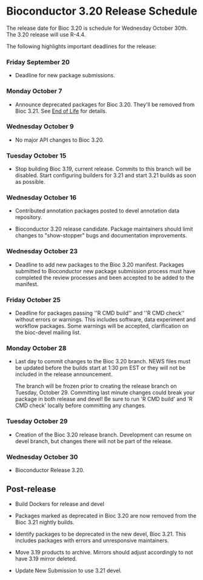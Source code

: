 # Bioconductor 3.20 Release Schedule

The release date for Bioc 3.20 is schedule for Wednesday October 30th. The 3.20
release will use R-4.4.

The following highlights important deadlines for the release:

### Friday September 20

* Deadline for new package submissions.

### Monday October 7

* Announce deprecated packages for Bioc 3.20. They'll be removed from Bioc 3.21.
  See [End of Life](http://contributions.bioconductor.org/package-end-of-life-policy.html) for details.

### Wednesday October 9

*  No major API changes to Bioc 3.20.

### Tuesday October 15

* Stop building Bioc 3.19, current release. Commits to this branch will be
  disabled. Start configuring builders for 3.21 and start 3.21 builds as soon as
  possible.  

### Wednesday October 16

* Contributed annotation packages posted to devel annotation data repository.

* Bioconductor 3.20 release candidate.  Package maintainers should limit
  changes to "show-stopper" bugs and documentation improvements.

### Wednesday October 23

* Deadline to add new packages to the Bioc 3.20 manifest. Packages submitted to
  Bioconductor new package submission process must have completed the review
  processes and been accepted to be added to the manifest.

### Friday October 25

* Deadline for packages passing ''R CMD build'' and ''R CMD check''
  without errors or warnings. This includes software, data experiment
  and workflow packages. Some warnings will be accepted, clarification
  on the bioc-devel mailing list.

### Monday October 28

* Last day to commit changes to the Bioc 3.20 branch. NEWS files
  must be updated before the builds start at 1:30 pm EST or they will
  not be included in the release announcement.

  The branch will be frozen prior to creating the release branch on Tuesday,
  October 29.  Committing last minute changes could break your package in both
  release and devel! Be sure to run 'R CMD build' and 'R CMD check' locally
  before committing any changes.

### Tuesday October 29

* Creation of the Bioc 3.20 release branch. Development can resume on
  devel branch, but changes there will not be part of the release.

### Wednesday October 30

* Bioconductor Release 3.20.


## Post-release

* Build Dockers for release and devel

* Packages marked as deprecated in Bioc 3.20 are now removed from the
  Bioc 3.21 nightly builds.

* Identify packages to be deprecated in the new devel, Bioc 3.21.
  This includes packages with errors and unresponsive maintainers.

* Move 3.19 products to archive. Mirrors should adjust accordingly to not have
  3.19 mirror deleted.

* Update New Submission to use 3.21 devel.
